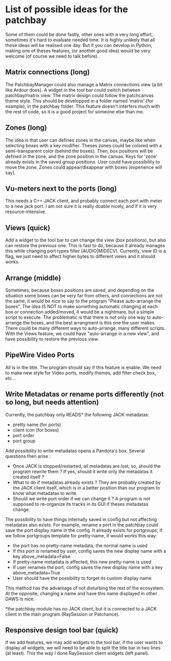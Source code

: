 # List of possible ideas for the patchbay

Some of them could be done fastly, other ones with a very long effort, sometimes it's hard to evaluate needed time. It is highly unlikely that all these ideas will be realised one day. But if you can develop in Python, making one of theses features, (or another good idea) would be very welcome (of course we need to talk before).

## Matrix connections (long)

The PatchbayManager could also manage a Matrix connections view (a bit like Ardour does). A widget in the tool bar could switch between patchbay/matrix view. The matrix design could follow the patchcanvas theme style.
This should be developped in a folder named 'matrix' (for example), in the patchbay folder. This feature doesn't interfers much with the rest of code, so it is a good project for someone else than me. 

## Zones (long)

The idea is that user can defines zones in the canvas, maybe like when selecting boxes with a key modifier. Theses zones could be colored with a semi-transparent color (behind the boxes). Then, box positions will be defined in the zone, and the zone position in the canvas. Keys for 'zone' already exists in the saved group positions. User could have possibility to move the zone. Zones could appear/disappear with boxes (experience will say).

## Vu-meters next to the ports (long)

This needs a C++ JACK client, and probably connect each port with meter to a new jack port. I am not sure it is really doable nicely, and if it is very resource-intensive.

## Views (quick)

Add a widget to the tool bar to can change the view (box positions), but also can restore the previous one. This is fast to do, because it already manages this while changing port types filter (AUDIO|MIDI|CV). Currently, view ID is a flag, we just need to affect higher bytes to different views and it should works.

## Arrange (middle)

Sometimes, because boxes positions are saved, and depending on the situation some boxes can be very far from others, and connections are not the same, it would be nice to say to the program "Please auto-arrange the boxes". The idea IS NOT to make something automatic changing at each box or connection added/moved, it would be a nightmare, but a simple script to execute.
The problematic is that there is not only one way to auto-arrange the boxes, and the best arrangment is this one the user makes. There could be many different ways to auto-arrange, many different scripts. With the Views feature, we could have "auto-arrange in a new view", and have possibility to restore the previous view.

## PipeWire Video Ports

All is in the title. The program should say if this feature is enable. We need to make new style for Video ports, modify themes, add filter check box, etc... 

## Write Metadatas or rename ports differently (not so long, but needs attention)

Currently, the patchbay only READS* the following JACK metadatas:
* pretty name (for ports)
* client icon (for boxes)
* port order
* port group

Add possibility to write metadatas opens a Pandora's box. Several questions then arise :
* Once JACK is stopped/restarted, all metadatas are lost, so, should the program rewrite them ? If yes, should it write only the metadatas it created itself ?
* What to do if metadatas already exists ? They are probably created by the JACK client itself, which is in a better position than our program to know what metadatas to write.
* Should we write port order if we can change it ? A program is not supposed to re-organize its tracks in its GUI if theses metadatas change.

The possibility to have things internally saved in config but not affecting metadatas also exists. For example, rename a port in the patchbay could save the port display name in the config. It already exists for portgroups, if we follow portgroups template for pretty-name, it would works this way:

* the port has no pretty-name metadata, the normal name is used
* If this port is renamed by user, config saves the new display name with a key above_metadata=False
* If pretty-name metadata is affected, this new pretty-name is used
* If user renames the port, config saves the new display name with a key above_metadata=True
* User should have the possibility to forget its custom display name

This method has the advantage of not disturbing the rest of the ecosystem. At the opposite, changing a name and have this name displayed in other DAWS is nice.

*the patchbay module has no JACK client, but it is connected to a JACK client in the main program (RaySession or Patchance).

## Responsive design tool bar (quick)

If we add features, we may add widgets to the tool bar, if the user wants to display all widgets, we will need to be able to split the title bar in two lines (at least). This the way I done RaySession client widgets (left panel).
